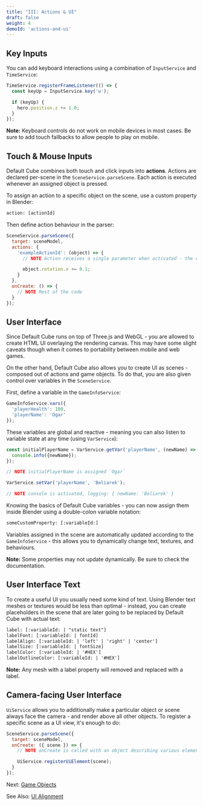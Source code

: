 ```yaml
---
title: "III: Actions & UI"
draft: false
weight: 4
demoId: 'actions-and-ui'
---
```


## Key Inputs

You can add keyboard interactions using a combination of `InputService` and `TimeService`:

```js
TimeService.registerFrameListener(() => {
  const keyUp = InputService.key('w');

  if (keyUp) {
    hero.position.z += 1.0;
  }
});
```

**Note:** Keyboard controls do not work on mobile devices in most cases. Be sure to add touch fallbacks to allow people to play on mobile.

## Touch & Mouse Inputs

Default Cube combines both touch and click inputs into **actions**. Actions are declared per-scene in the `SceneService.parseScene`. Each action is executed whenever an assigned object is pressed.

To assign an action to a specific object on the scene, use a custom property in Blender:

```txt
action: [actionId]
```

Then define action behaviour in the parser:

```js
SceneService.parseScene({
  target: sceneModel,
  actions: {
    'exampleActionId': (object) => {
      // NOTE Action receives a single parameter when activated - the object that has been clicked

      object.rotation.x += 0.1;
    }
  },
  onCreate: () => {
    // NOTE Rest of the code
  }
});
```

## User Interface

Since Default Cube runs on top of Three.js and WebGL - you are allowed to create HTML UI overlaying the rendering canvas. This may have some slight caveats though when it comes to portability between mobile and web games.

On the other hand, Default Cube also allows you to create UI as scenes - composed out of actions and game objects. To do that, you are also given control over variables in the `SceneService`.

First, define a variable in the `GameInfoService`:

```js
GameInfoService.vars({
  'playerHealth': 100,
  'playerName': 'Ogar'
});
```

These variables are global and reactive - meaning you can also listen to variable state at any time (using `VarService`):

```js
const initialPlayerName = VarService.getVar('playerName', (newName) => {
  console.info({newName});
});

// NOTE initialPlayerName is assigned `Ogar`

VarService.setVar('playerName', 'Beliarek');

// NOTE console is activated, logging: { newName: 'Beliarek' }
```

Knowing the basics of Default Cube variables - you can now assign them inside Blender using a double-colon variable notation:

```txt
someCustomProperty: [:variableId:]
```

Variables assigned in the scene are automatically updated according to the `GameInfoService` - this allows you to dynamically change text, textures, and behaviours.

**Note:** Some properties may not update dynamically. Be sure to check the documentation.

## User Interface Text

To create a useful UI you usually need some kind of text. Using Blender text meshes or textures would be less than optimal - instead, you can create placeholders in the scene that are later going to be replaced by Default Cube with actual text:

```txt
label: [:variableId: | "static text"]
labelFont: [:variableId: | fontId]
labelAlign: [:variableId: | 'left' | 'right' | 'center']
labelSize: [:variableId: | fontSize]
labelColor: [:variableId: | '#HEX']
labelOutlineColor: [:variableId: | '#HEX']
```

**Note:** Any mesh with a label property will removed and replaced with a label.

## Camera-facing User Interface

`UiService` allows you to additionally make a particular object or scene always face the camera - and render above all other objects. To register a specific scene as a UI view, it's enough to do:

```js
SceneService.parseScene({
  target: sceneModel,
  onCreate: ({ scene }) => {
    // NOTE onCreate is called with an object describing various elements on the scene, and the scene itself

    UiService.registerUiElement(scene);
  }
});
```

Next: [Game Objects](/intro/game-objects/)

See Also: [UI Alignment](/advanced/ui-alignment/)
